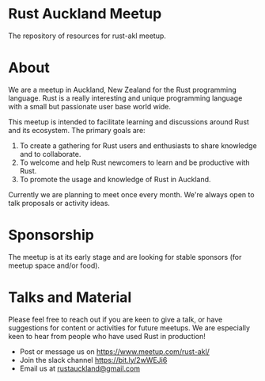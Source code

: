 # Rust Auckland Meetup
The repository of resources for rust-akl meetup.

# About
We are a meetup in Auckland, New Zealand for the Rust programming language. Rust is a really interesting and unique programming language with a small but passionate user base world wide.

This meetup is intended to facilitate learning and discussions around Rust and its ecosystem. The primary goals are:

1. To create a gathering for Rust users and enthusiasts to share knowledge and to collaborate.
2. To welcome and help Rust newcomers to learn and be productive with Rust.
3. To promote the usage and knowledge of Rust in Auckland.

Currently we are planning to meet once every month. We're always open to talk proposals or activity ideas.

# Sponsorship

The meetup is at its early stage and are looking for stable sponsors (for meetup space and/or food).

# Talks and Material
Please feel free to reach out if you are keen to give a talk, or have suggestions for content or activities for future meetups. We are especially keen to hear from people who have used Rust in production!

- Post or message us on https://www.meetup.com/rust-akl/
- Join the slack channel https://bit.ly/2wWEJi6
- Email us at rustauckland@gmail.com
